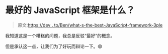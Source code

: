 # 最好的 JavaScript 框架是什么？

> 原文:[https://dev . to/Ben/what-s-the-best-JavaScript-framework-3ple](https://dev.to/ben/what-s-the-best-javascript-framework-3ple)

我知道这是一个糟糕的问题，我总是反驳“最好”的概念。

但是承认这一点，让我们为了好玩而辩论一下。😄
